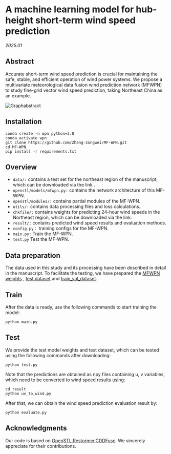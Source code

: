 # A machine learning model for hub-height short-term wind speed prediction

*2025.01*

## Abstract

Accurate short-term wind speed prediction is crucial for maintaining the safe, stable, and efficient operation of wind power systems. We propose a multivariate meteorological data fusion wind prediction network (MFWPN) to study fine-grid vector wind speed prediction, taking Northeast China as an example.

![Graphabstract](data/graphabstract.jpg)


## Installation

```
conda create -n wpn python=3.8
conda activate wpn
git clone https://github.com/Zhang-zongwei/MF-WPN.git
cd MF-WPN
pip install -r requirements.txt
```

## Overview

- `data/:` contains a test set for the northeast region of the manuscript, which can be downloaded via the link .
- `openstl/models/mfwpn.py:` contains the network architecture of this MF-WPN.
- `openstl/modules/:` contains partial modules of the MF-WPN.
- `utils/:` contains data processing files and loss calculations..
- `chkfile/:` contains weights for predicting 24-hour wind speeds in the Northeast region, which can be downloaded via the link.
- `result/:` contains predicted wind speed results and evaluation methods.
- `config.py：`  training configs for the MF-WPN.
- `main.py:` Train the MF-WPN.
- `test.py` Test the MF-WPN.

## Data preparation
The data used in this study and its processing have been described in detail in the manuscript. To facilitate the testing, we have prepared the [MFWPN weights](https://drive.google.com/file/d/1YrJP1sCWUcsHcYdNL_sWFbkuS4WfaeJf/view?usp=sharing) , [test dataset](https://drive.google.com/drive/folders/1qQMV8xBRDI5Vg9pxigLAJNEOtNC4O87x?usp=sharing) and [train_val_dataset](https://drive.google.com/drive/folders/1ppxlPq2PABTpUfXTWfQZ3ZDCXvmXfuqk?usp=sharing).

## Train
After the data is ready, use the following commands to start training the model:
```
python main.py
```

## Test
We provide the test model weights and test dataset, which can be tested using the following commands after downloading:
```
python test.py
```

Note that the predictions are obtained as npy files containing u, v variables, which need to be converted to wind speed results using: 
```
cd result
python uv_to_wind.py
```
After that, we can obtain the wind speed prediction evaluation result by:
```
python evaluate.py
```
## Acknowledgments

Our code is based on [OpenSTL](https://github.com/chengtan9907/OpenSTL),[Restormer](https://github.com/swz30/Restormer),[CDDFuse](https://github.com/Zhaozixiang1228/MMIF-CDDFuse). We sincerely appreciate for their contributions.
